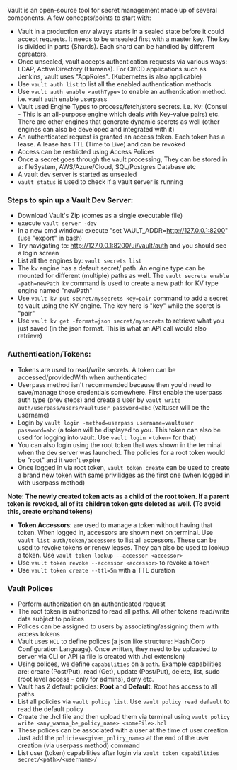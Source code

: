 Vault is an open-source tool for secret management made up of several components. A few concepts/points to start with:  

* Vault in a production env always starts in a sealed state before it could accept requests. It needs to be unsealed first with a master key. The key is divided in parts (Shards). Each shard can be handled by different opreators. 
* Once unsealed, vault accepts authentication requests via various ways: LDAP, ActiveDirectory (Humans). For CI/CD applications such as Jenkins, vault uses "AppRoles". (Kubernetes is also applicable)    
* Use `vault auth list` to list all the enabled authentication methods  
* Use `vault auth enable <authType>` to enable an authentication method. i.e. vault auth enable userpass  
* Vault used Engine Types to process/fetch/store secrets. i.e. Kv: (Consul - This is an all-purpose engine which deals with Key-value pairs) etc. There are other engines that generate dynamic secrets as well (other engines can also be developed and integrated with it)  
* An authenticated request is granted an access token. Each token has a lease. A lease has TTL (Time to Live) and can be revoked    
* Access can be restricted using Access Polices  
* Once a secret goes through the vault processing, They can be stored in a: fileSystem, AWS/Azure/Cloud, SQL/Postgres Database etc  
* A vault dev server is started as unsealed   
* `vault status` is used to check if a vault server is running  

### Steps to spin up a Vault Dev Server:  
* Download Vault's Zip (comes as a single executable file)  
* execute `vault server -dev` 
* In a new cmd window: execute "set VAULT_ADDR=http://127.0.0.1:8200" (use "export" in bash)  
* Try navigating to: http://127.0.0.1:8200/ui/vault/auth and you should see a login screen  
* List all the engines by: `vault secrets list` 
* The kv engine has a default secret/<anyName> path. An engine type can be mounted for different (multiple) paths as well. The `vault secrets enable -path=newPath kv` command is used to create a new path for KV type engine named "newPath"  
* Use `vault kv put secret/mysecrets key=pair` command to add a secret to vault using the KV engine. The key here is "key" while the secret is "pair"  
* Use `vault kv get -format=json secret/mysecrets` to retrieve what you just saved (in the json format. This is what an API call would also retrieve)  


### Authentication/Tokens:  
* Tokens are used to read/write secrets. A token can be accessed/providedWith when authenticated  
* Userpass method isn't recommended because then you'd need to save/manage those credentials somewhere. First enable the userpass auth type (prev steps) and create a user by `vault write auth/userpass/users/vaultuser password=abc` (valtuser will be the username)  
* Login by `vault login -method=userpass username=vaultuser password=abc` (a token will be displayed to you. This token can also be used for logging into vault. Use `vault login <token>` for that)    
* You can also login using the root token that was shown in the terminal when the dev server was launched. The policies for a root token would be "root" and it won't expire 
* Once logged in via root token, `vault token create` can be used to create a brand new token with same privilidges as the first one (when logged in with userpass method)  

**Note: The newly created token acts as a child of the root token. If a parent token is revoked, all of its children token gets deleted as well. (To avoid this, create orphand tokens)**  

* **Token Accessors**: are used to manage a token without having that token. When logged in, accessors are shown next on terminal. Use `vault list auth/token/accessors` to list all accessors. These can be used to revoke tokens or renew leases. They can also be used to lookup a token. Use `vault token lookup --accessor <accessor>`  
* Use `vault token revoke --accessor <accessor>` to revoke a token 
* Use `vault token create --ttl=5m` with a TTL duration  


### Vault Polices
* Perform authorization on an authenticated request   
* The root token is authorized to read all paths. All other tokens read/write data subject to polices  
* Polices can be assigned to users by associating/assigning them with access tokens  
* Vault uses `HCL` to define polices (a json like structure: HashiCorp Configuration Language). Once written, they need to be uploaded to server via CLI or API (a file is created with .hcl extension)  
* Using polices, we define `capabilities` on a `path`. Example capabilities are: create (Post/Put), read (Get), update (Post/Put), delete, list, sudo (root level access - only for admins), deny etc.  
* Vault has 2 default policies: **Root** and **Default**. Root has access to all paths  
* List all policies via `vault policy list`. Use `vault policy read default` to read the default policy
* Create the .hcl file and then upload them via terminal using `vault policy write <any_wanna_be_policy_name> <someFile>.hcl`  
* These polices can be associated with a user at the time of user creation. Just add the `policies=<given_policy_name>` at the end of the user creation (via userpass method) command  
* List user (token) capabilities after login via `vault token capabilities secret/<path>/<username>/`  